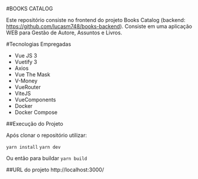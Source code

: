 #BOOKS CATALOG

Este repositório consiste no frontend do projeto Books Catalog (backend: https://github.com/lucasm748/books-backend).
Consiste em uma aplicação WEB para Gestão de Autore, Assuntos e Livros.

#Tecnologias Empregadas

- Vue JS 3
- Vuetify 3
- Axios
- Vue The Mask
- V-Money
- VueRouter
- ViteJS
- VueComponents
- Docker
- Docker Compose

##Execução do Projeto

Após clonar o repositório utilizar:

`yarn install`
`yarn dev`

Ou então para buildar
`yarn build`

##URL do projeto
http://localhost:3000/
